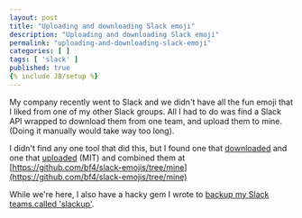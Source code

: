 ```yaml
---
layout: post
title: "Uploading and downloading Slack emoji"
description: "Uploading and downloading Slack emoji"
permalink: "uploading-and-downloading-slack-emoji"
categories: [ ]
tags: [ 'slack' ]
published: true
{% include JB/setup %}
---
```


My company recently went to Slack and we didn't have all the fun emoji that I liked from
one of my other Slack groups.  All I had to do was find a Slack API wrapped to download
them from one team, and upload them to mine.  (Doing it manually would take way too long).

I didn't find any one tool that did this, but I found one that
[downloaded](https://github.com/dornerworks/slack-emojis)
and one that [uploaded](https://github.com/smashwilson/slack-emojinator) (MIT)
and combined them at
[https://github.com/bf4/slack-emojis/tree/mine](https://github.com/bf4/slack-emojis/tree/mine)

While we're here, I also have a hacky gem I wrote to [backup my Slack teams.called
'slackup'](https://github.com/bf4/slackup).

